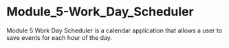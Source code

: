 # Module_5-Work_Day_Scheduler
Module 5 Work Day Scheduler is a calendar application that allows a user to save events for each hour of the day. 
